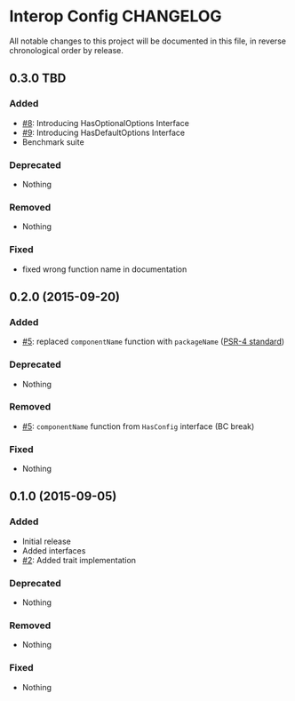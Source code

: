 # Interop Config CHANGELOG

All notable changes to this project will be documented in this file, in reverse chronological order by release.

## 0.3.0 TBD

### Added

* [#8](https://github.com/sandrokeil/interop-config/issues/8): Introducing HasOptionalOptions Interface
* [#9](https://github.com/sandrokeil/interop-config/issues/9): Introducing HasDefaultOptions Interface
* Benchmark suite

### Deprecated

* Nothing

### Removed

* Nothing

### Fixed

* fixed wrong function name in documentation

## 0.2.0 (2015-09-20)

### Added

* [#5](https://github.com/sandrokeil/interop-config/issues/5): replaced `componentName` function with `packageName` ([PSR-4 standard](https://github.com/php-fig/fig-standards/blob/master/accepted/PSR-4-autoloader-meta.md#package-oriented-autoloading))

### Deprecated

* Nothing

### Removed

* [#5](https://github.com/sandrokeil/interop-config/issues/5): `componentName` function from `HasConfig` interface (BC break)

### Fixed

* Nothing

## 0.1.0 (2015-09-05)

### Added
* Initial release
* Added interfaces
* [#2](https://github.com/sandrokeil/interop-config/issues/2): Added trait implementation

### Deprecated

* Nothing

### Removed

* Nothing

### Fixed

* Nothing
